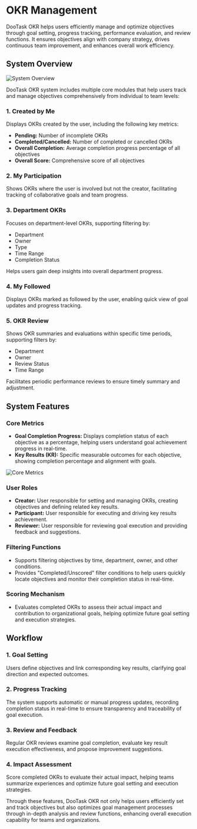 # OKR Management

DooTask OKR helps users efficiently manage and optimize objectives through goal setting, progress tracking, performance evaluation, and review functions. It ensures objectives align with company strategy, drives continuous team improvement, and enhances overall work efficiency.

## System Overview

![System Overview](/images/en/okr_pic_1.png)

DooTask OKR system includes multiple core modules that help users track and manage objectives comprehensively from individual to team levels:

### 1. **Created by Me**
Displays OKRs created by the user, including the following key metrics:
- **Pending:** Number of incomplete OKRs
- **Completed/Cancelled:** Number of completed or cancelled OKRs
- **Overall Completion:** Average completion progress percentage of all objectives
- **Overall Score:** Comprehensive score of all objectives

### 2. **My Participation**
Shows OKRs where the user is involved but not the creator, facilitating tracking of collaborative goals and team progress.

### 3. **Department OKRs**
Focuses on department-level OKRs, supporting filtering by:
- Department
- Owner
- Type
- Time Range
- Completion Status

Helps users gain deep insights into overall department progress.

### 4. **My Followed**
Displays OKRs marked as followed by the user, enabling quick view of goal updates and progress tracking.

### 5. **OKR Review**
Shows OKR summaries and evaluations within specific time periods, supporting filters by:
- Department
- Owner
- Review Status
- Time Range

Facilitates periodic performance reviews to ensure timely summary and adjustment.


## System Features

### Core Metrics
- **Goal Completion Progress:** Displays completion status of each objective as a percentage, helping users understand goal achievement progress in real-time.
- **Key Results (KR):** Specific measurable outcomes for each objective, showing completion percentage and alignment with goals.

![Core Metrics](/images/en/okr_pic_2.png)

### User Roles
- **Creator:** User responsible for setting and managing OKRs, creating objectives and defining related key results.
- **Participant:** User responsible for executing and driving key results achievement.
- **Reviewer:** User responsible for reviewing goal execution and providing feedback and suggestions.

### Filtering Functions
- Supports filtering objectives by time, department, owner, and other conditions.
- Provides "Completed/Unscored" filter conditions to help users quickly locate objectives and monitor their completion status in real-time.

### Scoring Mechanism
- Evaluates completed OKRs to assess their actual impact and contribution to organizational goals, helping optimize future goal setting and execution strategies.


## Workflow

### 1. **Goal Setting**
Users define objectives and link corresponding key results, clarifying goal direction and expected outcomes.

### 2. **Progress Tracking**
The system supports automatic or manual progress updates, recording completion status in real-time to ensure transparency and traceability of goal execution.

### 3. **Review and Feedback**
Regular OKR reviews examine goal completion, evaluate key result execution effectiveness, and propose improvement suggestions.

### 4. **Impact Assessment**
Score completed OKRs to evaluate their actual impact, helping teams summarize experiences and optimize future goal setting and execution strategies.


Through these features, DooTask OKR not only helps users efficiently set and track objectives but also optimizes goal management processes through in-depth analysis and review functions, enhancing overall execution capability for teams and organizations.